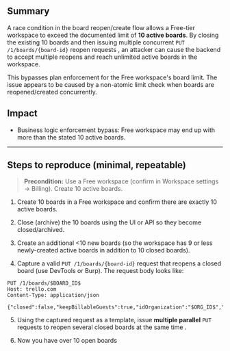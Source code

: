 

## Summary

A race condition in the board reopen/create flow allows a Free-tier workspace to exceed the documented limit of **10 active boards**. By closing the existing 10 boards and then issuing multiple concurrent `PUT /1/boards/{board-id}` reopen requests , an attacker can cause the backend to accept multiple reopens and reach unlimited active boards in the workspace.

This bypasses plan enforcement for the Free workspace's board limit. The issue appears to be caused by a non-atomic limit check when boards are reopened/created concurrently.

## Impact

- Business logic enforcement bypass: Free workspace may end up with more than the stated 10 active boards.
    

---

## Steps to reproduce (minimal, repeatable)

> **Precondition:** Use a Free workspace (confirm in Workspace settings → Billing). Create 10 active boards.

1. Create 10 boards in a Free workspace and confirm there are exactly 10 active boards.
    
2. Close (archive) the 10 boards using the UI or API so they become closed/archived.
    
3. Create an additional <10 new boards (so the workspace has 9 or less newly-created active boards in addition to 10 closed boards).
    
4. Capture a valid `PUT /1/boards/{board-id}` request that reopens a closed board (use DevTools or Burp).  The request body looks like:
    

```
PUT /1/boards/$BOARD_ID$
Host: trello.com
Content-Type: application/json

{"closed":false,"keepBillableGuests":true,"idOrganization":"$ORG_ID$","dsc":"$DSC_VALUE$"}
```

5. Using the captured request as a template, issue **multiple parallel** `PUT` requests to reopen several closed boards at the same time . 
    
6. Now you have over 10 open boards 
    

